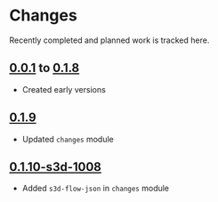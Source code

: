# Changes
Recently completed and planned work is tracked here.

## [0.0.1](.) to [0.1.8](.)
- Created early versions

## [0.1.9](.)
- Updated `changes` module

## [0.1.10-s3d-1008](.)
- Added `s3d-flow-json` in `changes` module
